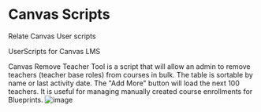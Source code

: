 # Canvas Scripts
Relate Canvas User scripts

UserScripts for Canvas LMS

Canvas Remove Teacher Tool is a script that will allow an admin to remove teachers (teacher base roles) from courses in bulk. The table is sortable by name or last activity date. The "Add More" button will load the next 100 teachers. It is useful for managing manually created course enrollments for Blueprints. 
![image](https://user-images.githubusercontent.com/15677971/226973516-e36ac12a-05b7-4135-b151-38ad466cc8fb.png)
